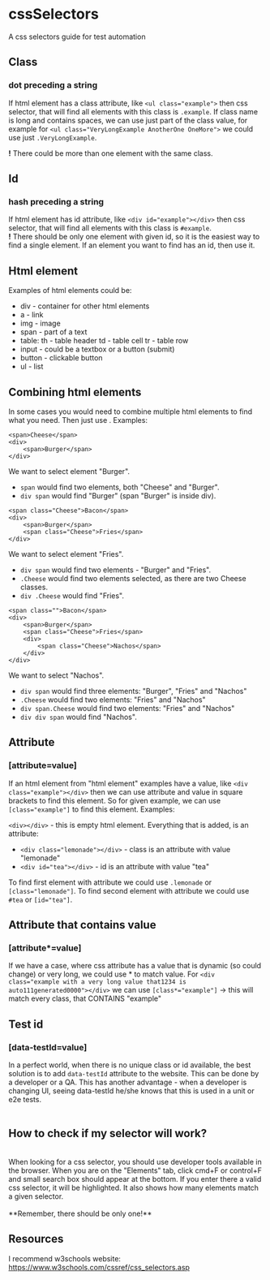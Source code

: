 # cssSelectors
A css selectors guide for test automation




## Class
### dot preceding a string
If html element has a class attribute, like ``<ul class="example">`` then css selector, that will find all elements with this class is  ``.example``. If class name is long and contains spaces, we can use just part of the class value, for example for ``<ul class="VeryLongExample AnotherOne OneMore">`` we could use just ``.VeryLongExample``.

**!** There could be more than one element with the same class.

## Id
### hash preceding a string

If html element has id attribute, like ``<div id="example"></div>`` then css selector, that will find all elements with this class is `#example`.
<br>
**!** There should be only one element with given id, so it is the easiest way to find a single element. If an element you want to find has an id, then use it.


## Html element
Examples of html elements could be:
- div - container for other html elements
- a - link
- img - image
- span - part of a text
- table: 
  th - table header
  td - table cell
  tr - table row
- input - could be a textbox or a button (submit)
- button - clickable button
- ul - list


## Combining html elements
In some cases you would need to combine multiple html elements to find what you need. Then just use <css selector> <space> <css selector> . Examples:

```
<span>Cheese</span>
<div>
    <span>Burger</span>
</div>
```
We want to select element "Burger". 
- ``span`` would find two elements, both "Cheese" and "Burger".
- ``div span`` would find "Burger" (span "Burger" is inside div).

```
<span class="Cheese">Bacon</span>
<div>
    <span>Burger</span>
    <span class="Cheese">Fries</span>
</div>
```

We want to select element "Fries". 
- ``div span`` would find two elements - "Burger" and "Fries". 
- ``.Cheese`` would find two elements selected, as there are two Cheese classes. 
- ``div .Cheese`` would find "Fries".

```
<span class="">Bacon</span>
<div>
    <span>Burger</span>
    <span class="Cheese">Fries</span>
    <div>
        <span class="Cheese">Nachos</span>
    </div>
</div>
```
We want to select "Nachos". 
- ``div span`` would find three elements: "Burger", "Fries" and "Nachos"
- ``.Cheese`` would find two elements: "Fries" and "Nachos"
- ``div span.Cheese`` would find two elements: "Fries" and "Nachos"
- ``div div span`` would find "Nachos".

## Attribute
### [attribute=value]
If an html element from "html element" examples have a value, like ``<div class="example"></div>`` then we can use attribute and value in square brackets to find this element. So for given example, we can use ``[class="example"]`` to find this element. Examples:

```<div></div>``` - this is empty html element. Everything that is added, is an attribute:
- ``<div class="lemonade"></div>`` - class is an attribute with value "lemonade"
- ``<div id="tea"></div>`` - id is an attribute with value "tea"

To find first element with attribute we could use ``.lemonade`` or ``[class="lemonade"]``. 
To find second element with attribute we could use ``#tea`` or ``[id="tea"]``.
<br>


## Attribute that contains value
### [attribute*=value]
If we have a case, where css attribute has a value that is dynamic (so could change) or very long, we could use * to match value. For ``<div class="example with a very long value that1234 is auto111generated0000"></div>`` we can use ``[class*="example"]`` -> this will match every class, that CONTAINS "example"
<br>
## Test id
### [data-testId=value]
In a perfect world, when there is no unique class or id available, the best solution is to add ``data-testId`` attribute to the website. This can be done by a developer or a QA. This has another advantage - when a developer is changing UI, seeing data-testId he/she knows that this is used in a unit or e2e tests. 
<br><br>

## How to check if my selector will work?
<br>
When looking for a css selector, you should use developer tools available in the browser. When you are on the "Elements" tab, click cmd+F or control+F and small search box should appear at the bottom. If you enter there a valid css selector, it will be highlighted. It also shows how many elements match a given selector.  <br><br>
**Remember, there should be only one!**

## Resources

I recommend w3schools website: https://www.w3schools.com/cssref/css_selectors.asp
